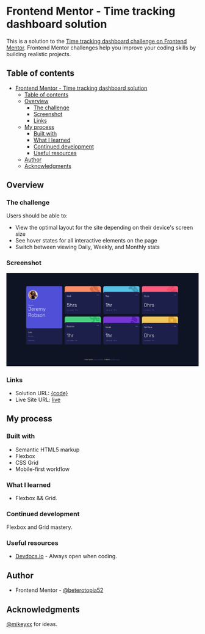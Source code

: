 # Frontend Mentor - Time tracking dashboard solution

This is a solution to the [Time tracking dashboard challenge on Frontend Mentor](https://www.frontendmentor.io/challenges/time-tracking-dashboard-UIQ7167Jw). Frontend Mentor challenges help you improve your coding skills by building realistic projects.

## Table of contents

- [Frontend Mentor - Time tracking dashboard solution](#frontend-mentor---time-tracking-dashboard-solution)
  - [Table of contents](#table-of-contents)
  - [Overview](#overview)
    - [The challenge](#the-challenge)
    - [Screenshot](#screenshot)
    - [Links](#links)
  - [My process](#my-process)
    - [Built with](#built-with)
    - [What I learned](#what-i-learned)
    - [Continued development](#continued-development)
    - [Useful resources](#useful-resources)
  - [Author](#author)
  - [Acknowledgments](#acknowledgments)

## Overview

### The challenge

Users should be able to:

- View the optimal layout for the site depending on their device's screen size
- See hover states for all interactive elements on the page
- Switch between viewing Daily, Weekly, and Monthly stats

### Screenshot

![Time tracking dashboard challenge solution screenshot](./images/Screenshot_Time-tracking-dashboard-solution.png)

### Links

- Solution URL: [{code}]((time-tracking-dashboard/index.html))
- Live Site URL: [live](https://heterotopia52.github.io/front-End-Mentor/time-tracking-dashboard/index.html)

## My process

### Built with

- Semantic HTML5 markup
- Flexbox
- CSS Grid
- Mobile-first workflow

### What I learned

- Flexbox && Grid.

### Continued development

Flexbox and Grid mastery.

### Useful resources

- [Devdocs.io](https://devdocs.io) - Always open when coding.

## Author

- Frontend Mentor - [@beterotopia52](https://www.frontendmentor.io/profile/heterotopia52)
  
## Acknowledgments

[@mikeyxx](https://github.com/mikeyxx) for ideas.
